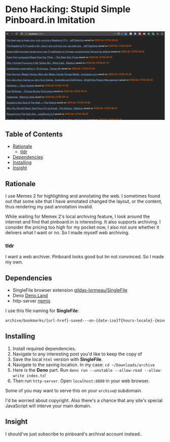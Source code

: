 # Deno Hacking: Stupid Simple Pinboard.in Imitation

![What do you expect](./ss.png)

## Table of Contents

  * [Rationale](#rationale)
      * [tldr](#tldr)
  * [Dependencies](#dependencies)
  * [Installing](#installing)
  * [Insight](#insight)

## Rationale

I use Memex 2 for highlighting and annotating the web. I sometimes found out that some site that I have annotated changed the layout, or the content, thus rendering my past annotation invalid. 

While waiting for Memex 2's local archiving feature, I look around the internet and find that pinboard.in is interesting. It also supports archiving. I consider the pricing too high for my pocket now, I also not sure whether it delivers what I want or no. So I made myself web archiving.

### tldr

I want a web archiver. Pinboard looks good but Im not convinced. So I made my own.


## Dependencies

- SingleFile browser extension [gildas-lormeau/SingleFile](https://github.com/gildas-lormeau/SingleFile)
- Deno [Deno.Land](https://deno.land/)
- http-server [npmjs](https://www.npmjs.com/package/http-server)

I use this file naming for **SingleFile**:

```sh
archive/bookmarks/{url-href}-saved---on-{date-iso}T{hours-locale}-{minutes-locale}-{seconds-locale}-saved---on-{page-title}.html
```


## Installing

1. Install required dependencies.
2. Navigate to any interesting post you'd like to keep the copy of
3. Save the local `html` version with **SingleFile**.
4. Navigate to the saving location. In my case: `cd ~/Downloads/archive`
5. Here is the **Deno** part. Run `deno run --unstable --allow-read --allow-write index.ts`!
6. Then run `http-server`. Open `localhost:8080` in your web browser.

Some of you may want to serve this on your `archive@` subdomain.

I'd be worried about copyright.
Also there's a chance that any site's special JavaScript will interve your main domain.


## Insight

I should've just subscribe to pinboard's archival account instead..
